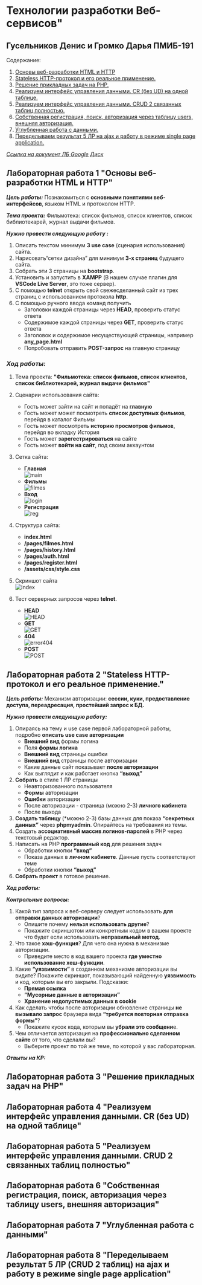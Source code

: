 # Технологии разработки Веб-сервисов"

## **Гусельников Денис и Громко Дарья ПМИБ-191**

Содержание:

1) [Основы веб-разработки HTML и HTTP](#First)
2) [Stateless HTTP-протокол и его реальное применение.](#Second)
3) [Решение прикладных задач на PHP.](#Third)
4) [Реализуем интерфейс управления данными. CR (без UD) на одной таблице.](#Fourth)
5) [Реализуем интерфейс управления данными. CRUD 2 связанных таблиц полностью.](#Fifth)
6) [Собственная регистрация, поиск, авторизация через таблицу users, внешняя авторизация.](#Sixth)
7) [Углубленная работа с данными.](#Seventh)
8) [Переделываем результат 5 ЛР на ajax и работу в режиме single page application.](#Eighth)

[*Ссылка на документ ЛБ Google Диск*](https://docs.google.com/document/d/1JPA36Lfz-_EIdT6pyAc8ubkYHBWxPVtj5VMs4Py-nn8/edit#heading=h.r47yxwn74jhb)

## <a name="First">Лабораторная работа 1 "Основы веб-разработки HTML и HTTP"</a>

***Цель работы:***
Познакомиться с **основными понятиями веб-интерфейсов**, языком HTML и протоколом HTTP.

***Тема проекта:*** Фильмотека: список фильмов, список клиентов, список библиотекарей, журнал выдачи фильмов.

***Нужно провести следующую работу :***

1) Описать текстом минимум **3 use case** (сценария использования) сайта.
2) Нарисовать“сетки дизайна” для минимум **3-х страниц** будущего сайта.
3) Собрать эти 3 страницы на **bootstrap**.
4) Установить и запустить в **XAMPP** (В нашем случае плагин для **VSCode Live Server**, это тоже сервер).
5) С помощью **telnet** открыть свой свежесделанный сайт из трех страниц с использованием протокола **http**.
6) С помощью ручного ввода команд получить
    + Заголовки каждой страницы через **HEAD**, проверить статус ответа
    + Содержимое каждой страницы через **GET**, проверить статус ответа
    + Заголовок и содержимое несуществующей страницы, например **any_page.html**
    + Попробовать отправить **POST-запрос** на главную страницу

### ***Ход работы:***

1) Тема проекта: **"Фильмотека: список фильмов, список клиентов, список библиотекарей, журнал выдачи фильмов"**

2) Сценарии использования сайта:
    + Гость может зайти на сайт и попадёт на **главную**
    + Гость может может посмотреть **список доступных фильмов**, перейдя в каталог Фильмы
    + Гость может посмотреть **историю просмотров фильмов**, перейдя во вкладку История
    + Гость может **зарегестрироваться** на сайте
    + Гость может **войти на сайт**, под своим аккаунтом

3) Сетка сайта:
    + **Главная** </br>
        ![main](https://github.com/DenGoose/web_laba2020/blob/master/assets/images/github/main.jpg)
    + **Фильмы** </br>
        ![filmes](https://github.com/DenGoose/web_laba2020/blob/master/assets/images/github/filmes.jpg)
    + **Вход** </br>
        ![login](https://github.com/DenGoose/web_laba2020/blob/master/assets/images/github/login.jpg)
    + **Регистрация** </br>
        ![reg](https://github.com/DenGoose/web_laba2020/blob/master/assets/images/github/reg.jpg)

4) Структура сайта:
    + **index.html**
    + **/pages/filmes.html**
    + **/pages/history.html**
    + **/pages/auth.html**
    + **/pages/register.html**
    + **/assets/css/style.css**

5) Скриншот сайта</br>
![index](https://github.com/DenGoose/web_laba2020/blob/master/assets/images/github/index.png)

6) Тест серверных запросов через **telnet**.
    + **HEAD** </br>
        ![HEAD](https://github.com/DenGoose/web_laba2020/blob/master/assets/images/github/head.png)
    + **GET** </br>
        ![GET](https://github.com/DenGoose/web_laba2020/blob/master/assets/images/github/get.png)
    + **404** </br>
        ![error404](https://github.com/DenGoose/web_laba2020/blob/master/assets/images/github/error404.png)
    + **POST** </br>
        ![POST](https://github.com/DenGoose/web_laba2020/blob/master/assets/images/github/post.png)

## <a name="Second">Лабораторная работа 2 "Stateless HTTP-протокол и его реальное применение."</a>

***Цель работы:*** Механизм авторизации: **сессии, куки, предоставление доступа, переадресация, простейший запрос к БД.**

***Нужно провести следующую работу:***

1) Опираясь на тему и use case первой лабораторной работы, подробно **описать use case авторизации**
    + **Внешний вид** формы логина
    + Поля **формы логина**
    + **Внешний вид** страницы ошибки
    + **Внешний вид** страницы после авторизации
    + Какие данные сайт показывает **после авторизации**
    + Как выглядит и как работает кнопка **“выход”**
2) **Собрать** в стиле 1 ЛР страницы
    + Неавторизованного пользователя
    + **Формы** авторизации
    + **Ошибки** авторизации
    + После авторизации - страница (можно 2-3) **личного кабинета**
    + После выхода
3) **Создать таблицу** (*можно 2-3) базы данных для показа **“секретных данных”** через **phpmyadmin**. Опирайтесь на требования из темы.
4) Создать **ассоциативный массив логинов-паролей** в PHP через текстовый редактор.
5) Написать на PHP **программный код** для решения задач
    + Обработки кнопки **“вход”**
    + Показа данных в **личном кабинете**. Данные пусть соответствуют теме
    + Обработки кнопки **“выход”**
6) **Собрать проект** в готовое решение.

***Ход работы:***

***Контрольные вопросы:***

1) Какой тип запроса к веб-серверу следует использовать **для отправки данных авторизации**?
    + Опишите почему **нельзя использовать другие**?
    + Покажите скриншотом или конкретным кодом в вашем проекте что будет если использовать **неправильный метод**.
2) Что такое **хэш-функция**? Для чего она нужна в механизме авторизации.
    + Приведите место в код вашего проекта **где уместно использование хеш-функции**.
3) Какие **“уязвимости”** в созданном механизме авторизации вы видите? Покажите скриншот, показывающий найденную **уязвимость** и код, которым вы его закрыли. Подсказки:
    + **Прямая ссылка**
    + **“Мусорные данные в авторизации”**
    + **Хранение недопустимых данных в cookie**
4) Как сделать чтобы после авторизации обновление страницы **не вызывало запрос** браузера вида **“требуется повторная отправка формы”**?
    + Покажите кусок кода, которым вы **убрали это сообщени**е.
5) Чем отличается авторизация на **профессионально сделанном сайте** от того, что сделали вы?
    + Выберите проект по той же теме, по которой у вас лабораторная.

***Отвыты на КР:***

## <a name="Third">Лабораторная работа 3 "Решение прикладных задач на PHP"</a>

## <a name="Fourth">Лабораторная работа 4 "Реализуем интерфейс управления данными. CR (без UD) на одной таблице"</a>

## <a name="Fifth">Лабораторная работа 5 "Реализуем интерфейс управления данными. CRUD 2 связанных таблиц полностью"</a>

## <a name="Sixth">Лабораторная работа 6 "Собственная регистрация, поиск, авторизация через таблицу users, внешняя авторизация"</a>

## <a name="Seventh">Лабораторная работа 7 "Углубленная работа с данными"</a>

## <a name="Eighth">Лабораторная работа 8 "Переделываем результат 5 ЛР (CRUD 2 таблиц) на ajax и работу в режиме single page application"</a>
